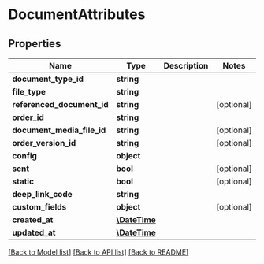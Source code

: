 # DocumentAttributes

## Properties
Name | Type | Description | Notes
------------ | ------------- | ------------- | -------------
**document_type_id** | **string** |  | 
**file_type** | **string** |  | 
**referenced_document_id** | **string** |  | [optional] 
**order_id** | **string** |  | 
**document_media_file_id** | **string** |  | [optional] 
**order_version_id** | **string** |  | [optional] 
**config** | **object** |  | 
**sent** | **bool** |  | [optional] 
**static** | **bool** |  | [optional] 
**deep_link_code** | **string** |  | 
**custom_fields** | **object** |  | [optional] 
**created_at** | [**\DateTime**](\DateTime.md) |  | 
**updated_at** | [**\DateTime**](\DateTime.md) |  | 

[[Back to Model list]](../../README.md#documentation-for-models) [[Back to API list]](../../README.md#documentation-for-api-endpoints) [[Back to README]](../../README.md)

